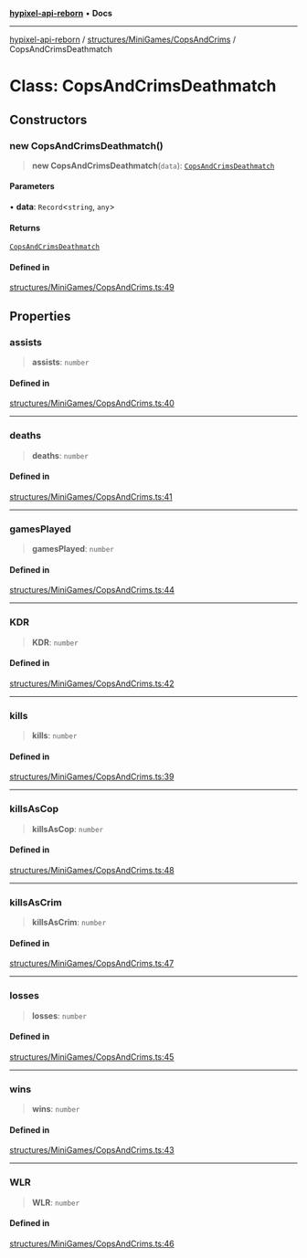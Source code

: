 [**hypixel-api-reborn**](../../../../README.md) • **Docs**

***

[hypixel-api-reborn](../../../../modules.md) / [structures/MiniGames/CopsAndCrims](../README.md) / CopsAndCrimsDeathmatch

# Class: CopsAndCrimsDeathmatch

## Constructors

### new CopsAndCrimsDeathmatch()

> **new CopsAndCrimsDeathmatch**(`data`): [`CopsAndCrimsDeathmatch`](CopsAndCrimsDeathmatch.md)

#### Parameters

• **data**: `Record`\<`string`, `any`\>

#### Returns

[`CopsAndCrimsDeathmatch`](CopsAndCrimsDeathmatch.md)

#### Defined in

[structures/MiniGames/CopsAndCrims.ts:49](https://github.com/Kathund/REBORN-docs-TEST/blob/226e7f6a62bb6bca87ef0828ac84e9098d59f860/src/structures/MiniGames/CopsAndCrims.ts#L49)

## Properties

### assists

> **assists**: `number`

#### Defined in

[structures/MiniGames/CopsAndCrims.ts:40](https://github.com/Kathund/REBORN-docs-TEST/blob/226e7f6a62bb6bca87ef0828ac84e9098d59f860/src/structures/MiniGames/CopsAndCrims.ts#L40)

***

### deaths

> **deaths**: `number`

#### Defined in

[structures/MiniGames/CopsAndCrims.ts:41](https://github.com/Kathund/REBORN-docs-TEST/blob/226e7f6a62bb6bca87ef0828ac84e9098d59f860/src/structures/MiniGames/CopsAndCrims.ts#L41)

***

### gamesPlayed

> **gamesPlayed**: `number`

#### Defined in

[structures/MiniGames/CopsAndCrims.ts:44](https://github.com/Kathund/REBORN-docs-TEST/blob/226e7f6a62bb6bca87ef0828ac84e9098d59f860/src/structures/MiniGames/CopsAndCrims.ts#L44)

***

### KDR

> **KDR**: `number`

#### Defined in

[structures/MiniGames/CopsAndCrims.ts:42](https://github.com/Kathund/REBORN-docs-TEST/blob/226e7f6a62bb6bca87ef0828ac84e9098d59f860/src/structures/MiniGames/CopsAndCrims.ts#L42)

***

### kills

> **kills**: `number`

#### Defined in

[structures/MiniGames/CopsAndCrims.ts:39](https://github.com/Kathund/REBORN-docs-TEST/blob/226e7f6a62bb6bca87ef0828ac84e9098d59f860/src/structures/MiniGames/CopsAndCrims.ts#L39)

***

### killsAsCop

> **killsAsCop**: `number`

#### Defined in

[structures/MiniGames/CopsAndCrims.ts:48](https://github.com/Kathund/REBORN-docs-TEST/blob/226e7f6a62bb6bca87ef0828ac84e9098d59f860/src/structures/MiniGames/CopsAndCrims.ts#L48)

***

### killsAsCrim

> **killsAsCrim**: `number`

#### Defined in

[structures/MiniGames/CopsAndCrims.ts:47](https://github.com/Kathund/REBORN-docs-TEST/blob/226e7f6a62bb6bca87ef0828ac84e9098d59f860/src/structures/MiniGames/CopsAndCrims.ts#L47)

***

### losses

> **losses**: `number`

#### Defined in

[structures/MiniGames/CopsAndCrims.ts:45](https://github.com/Kathund/REBORN-docs-TEST/blob/226e7f6a62bb6bca87ef0828ac84e9098d59f860/src/structures/MiniGames/CopsAndCrims.ts#L45)

***

### wins

> **wins**: `number`

#### Defined in

[structures/MiniGames/CopsAndCrims.ts:43](https://github.com/Kathund/REBORN-docs-TEST/blob/226e7f6a62bb6bca87ef0828ac84e9098d59f860/src/structures/MiniGames/CopsAndCrims.ts#L43)

***

### WLR

> **WLR**: `number`

#### Defined in

[structures/MiniGames/CopsAndCrims.ts:46](https://github.com/Kathund/REBORN-docs-TEST/blob/226e7f6a62bb6bca87ef0828ac84e9098d59f860/src/structures/MiniGames/CopsAndCrims.ts#L46)
